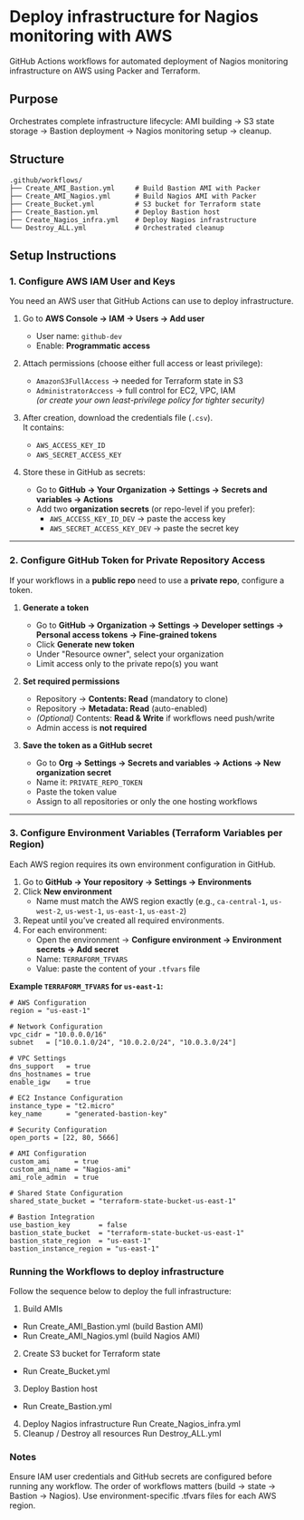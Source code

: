 # Deploy infrastructure for Nagios monitoring with AWS

GitHub Actions workflows for automated deployment of Nagios monitoring infrastructure on AWS using Packer and Terraform.

## Purpose
Orchestrates complete infrastructure lifecycle: AMI building → S3 state storage → Bastion deployment → Nagios monitoring setup → cleanup.

## Structure
```
.github/workflows/
├── Create_AMI_Bastion.yml     # Build Bastion AMI with Packer
├── Create_AMI_Nagios.yml      # Build Nagios AMI with Packer  
├── Create_Bucket.yml          # S3 bucket for Terraform state
├── Create_Bastion.yml         # Deploy Bastion host
├── Create_Nagios_infra.yml    # Deploy Nagios infrastructure
└── Destroy_ALL.yml            # Orchestrated cleanup
```


## Setup Instructions

### 1. Configure AWS IAM User and Keys
You need an AWS user that GitHub Actions can use to deploy infrastructure.

1. Go to **AWS Console → IAM → Users → Add user**  
   - User name: `github-dev`  
   - Enable: **Programmatic access**  

2. Attach permissions (choose either full access or least privilege):  
   - `AmazonS3FullAccess` → needed for Terraform state in S3  
   - `AdministratorAccess` → full control for EC2, VPC, IAM  
     *(or create your own least-privilege policy for tighter security)*  

3. After creation, download the credentials file (`.csv`).  
   It contains:  
   - `AWS_ACCESS_KEY_ID`  
   - `AWS_SECRET_ACCESS_KEY`

4. Store these in GitHub as secrets:  
   - Go to **GitHub → Your Organization → Settings → Secrets and variables → Actions**  
   - Add two **organization secrets** (or repo-level if you prefer):  
     - `AWS_ACCESS_KEY_ID_DEV` → paste the access key  
     - `AWS_SECRET_ACCESS_KEY_DEV` → paste the secret key  

---

### 2. Configure GitHub Token for Private Repository Access
If your workflows in a **public repo** need to use a **private repo**, configure a token.

1. **Generate a token**  
   - Go to **GitHub → Organization → Settings → Developer settings → Personal access tokens → Fine-grained tokens**  
   - Click **Generate new token**  
   - Under "Resource owner", select your organization  
   - Limit access only to the private repo(s) you want  

2. **Set required permissions**  
   - Repository → **Contents: Read** (mandatory to clone)  
   - Repository → **Metadata: Read** (auto-enabled)  
   - *(Optional)* Contents: **Read & Write** if workflows need push/write  
   - Admin access is **not required**  

3. **Save the token as a GitHub secret**  
   - Go to **Org → Settings → Secrets and variables → Actions → New organization secret**  
   - Name it: `PRIVATE_REPO_TOKEN`  
   - Paste the token value  
   - Assign to all repositories or only the one hosting workflows  

---

### 3. Configure Environment Variables (Terraform Variables per Region)
Each AWS region requires its own environment configuration in GitHub.

1. Go to **GitHub → Your repository → Settings → Environments**  
2. Click **New environment**  
   - Name must match the AWS region exactly (e.g., `ca-central-1`, `us-west-2`, `us-west-1`, `us-east-1`, `us-east-2`)  
3. Repeat until you’ve created all required environments.  
4. For each environment:  
   - Open the environment → **Configure environment → Environment secrets → Add secret**  
   - Name: `TERRAFORM_TFVARS`  
   - Value: paste the content of your `.tfvars` file  

**Example `TERRAFORM_TFVARS` for `us-east-1`:**
```hcl
# AWS Configuration
region = "us-east-1"

# Network Configuration
vpc_cidr = "10.0.0.0/16"
subnet   = ["10.0.1.0/24", "10.0.2.0/24", "10.0.3.0/24"]

# VPC Settings
dns_support   = true
dns_hostnames = true
enable_igw    = true

# EC2 Instance Configuration
instance_type = "t2.micro"
key_name      = "generated-bastion-key"

# Security Configuration
open_ports = [22, 80, 5666]

# AMI Configuration
custom_ami      = true
custom_ami_name = "Nagios-ami"
ami_role_admin  = true

# Shared State Configuration
shared_state_bucket = "terraform-state-bucket-us-east-1"

# Bastion Integration
use_bastion_key       = false
bastion_state_bucket  = "terraform-state-bucket-us-east-1"
bastion_state_region  = "us-east-1"
bastion_instance_region = "us-east-1"
```

### Running the Workflows to deploy infrastructure
Follow the sequence below to deploy the full infrastructure:
1. Build AMIs
- Run Create_AMI_Bastion.yml (build Bastion AMI)
- Run Create_AMI_Nagios.yml (build Nagios AMI)
2. Create S3 bucket for Terraform state
- Run Create_Bucket.yml
3. Deploy Bastion host
- Run Create_Bastion.yml
4. Deploy Nagios infrastructure
Run Create_Nagios_infra.yml
5. Cleanup / Destroy all resources
Run Destroy_ALL.yml

### Notes
Ensure IAM user credentials and GitHub secrets are configured before running any workflow.
The order of workflows matters (build → state → Bastion → Nagios).
Use environment-specific .tfvars files for each AWS region.